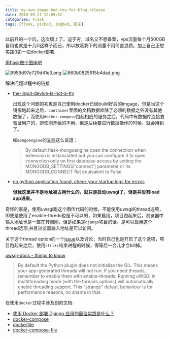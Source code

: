 ```yaml
---
title: my-own-image-bed-toy-for-blog-release
date: 2018-09-21 12:09:52
categories: Flask
tags: [flask, picbed, imgbed, 图床]
---
```


此前开的一个坑，这次填上了。迫于穷，域名又不想备案，vps流量每个月500GB自用也就是十几G这样子而已，所以放着剩下的流量不用简直浪费。加上自己正想实践(梭)一把docker部署.

[用flask做个图床吧](https://cthee.cyou/%E7%94%A8flask%E5%81%9A%E4%B8%80%E4%B8%AA%E5%9B%BE%E5%BA%8A%E5%90%A7/)

<!-- more -->

![9959d97e729d41e3.png](https://i.cthee.cyou/9959d97e729d41e3.png)
![660b0825915b4dad.png](https://i.cthee.cyou/660b0825915b4dad.png)


解决问题过程中的链接

- [the-input-device-is-not-a-tty](https://stackoverflow.com/questions/43099116/error-the-input-device-is-not-a-tty)

   出现这个问题的初衷是自己使用docker已经build好后的imgage，但是当这个镜像跑起来之后，`container`里面的文档数据库除了必须的数据之外没有其他数据了，而使用`docker-compose`跑起相应的服务之后，代码中有数据库连接要验证用户的，即使刚开始的不用，但是后续要进行数据操作的时候，就会用到了。

  如`mongoengine`的[文档](http://docs.mongoengine.org/projects/flask-mongoengine/en/latest/)这么说道：
  >By default flask-mongoengine open the connection when extension is instanciated but you can configure it to open connection only on first database access by setting the MONGODB_SETTINGS['connect'] parameter or its MONGODB_CONNECT flat equivalent to False


- [no python application found, check your startup logs for errors](https://segmentfault.com/q/1010000004906014)

  **但我这里并不是地址被占用什么的，就只是启动uwsgi了，但是并没有load app进来。**

奇怪的事是，使用uwsgi跑这个图传代码的时候，不能使用uwsgi的thread选项，即使是使用了enable-threds也是不可以的，如果启用，项目跑起来后，浏览器中输入地址也是一直在转圈圈，但是如果是`django`项目的话，是可以启用这个thread选项,并且浏览器输入地址是可以访问。

关于这个thread option的一个[issue](https://github.com/unbit/uwsgi/issues/844#issuecomment-77080515)以及讨论，当时自己也是开启了这个选项，项目跑起来之后，使用`ctrl+c`结束进程的时候，得等后一会儿才会kill掉。

[uwsgi-docs - things to know](https://uwsgi-docs.readthedocs.io/en/latest/ThingsToKnow.html)
>By default the Python plugin does not initialize the GIL. This means your app-generated threads will not run. If you need threads, remember to enable them with enable-threads. Running uWSGI in multithreading mode (with the threads options) will automatically enable threading support. This “strange” default behaviour is for performance reasons, no shame in that.

在使用`docker`过程中涉及到的文档:

- [使用 Docker 部署 Django 应用的最佳实践是什么？
](https://www.v2ex.com/t/368982#r_4434176)
- [docker-compose](https://docs.docker.com/compose/django/)
- [dockerfile](https://docs.docker.com/engine/reference/builder/)
- [docker-compose-file](https://docs.docker.com/compose/compose-file/)
